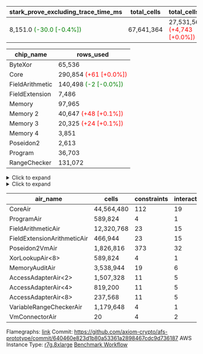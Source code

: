 | stark_prove_excluding_trace_time_ms | total_cells | total_cells_used | trace_gen_time_ms | verify_program_compile_ms |
| --- | --- | --- | --- | --- |
| 8,151.0 <span style="color: green">(-30.0 [-0.4%])</span> | 67,641,364 | 27,531,563 <span style="color: red">(+4,743 [+0.0%])</span> | 2,565.0 <span style="color: green">(-29.0 [-1.1%])</span> | 33.0 |

| chip_name | rows_used |
| --- | --- |
| ByteXor | 65,536 |
| Core | 290,854 <span style="color: red">(+61 [+0.0%])</span> |
| FieldArithmetic | 140,498 <span style="color: green">(-2 [-0.0%])</span> |
| FieldExtension | 7,486 |
| Memory | 97,965 |
| Memory 2 | 40,647 <span style="color: red">(+48 [+0.1%])</span> |
| Memory 3 | 20,325 <span style="color: red">(+24 [+0.1%])</span> |
| Memory 4 | 3,851 |
| Poseidon2 | 2,613 |
| Program | 36,703 |
| RangeChecker | 131,072 |

<details>
<summary>Click to expand</summary>

| dsl_ir | opcode | frequency |
| --- | --- | --- |
|  | JAL | 1 |
|  | STOREW | 2 |
| AddE | FE4ADD | 1,630 |
| AddEFFI | LOADW | 128 |
| AddEFFI | STOREW | 384 |
| AddEI | FADD | 5,664 |
| AddFI | FADD | 2,839 <span style="color: green">(-2 [-0.1%])</span> |
| AddV | FADD | 1,808 |
| AddVI | FADD | 35,232 |
| Alloc | FADD | 13,004 |
| Alloc | FMUL | 8,972 |
| Alloc | LOADW | 13,004 |
| AssertEqE | BNE | 404 |
| AssertEqEI | BNE | 4 |
| AssertEqF | BNE | 4,901 |
| AssertEqV | BNE | 3,535 |
| AssertEqVI | BNE | 32 |
| CycleTrackerEnd | CT_END | 3,807 |
| CycleTrackerStart | CT_START | 3,807 |
| DivE | BBE4DIV | 1,202 |
| DivEIN | BBE4DIV | 1 |
| DivEIN | STOREW | 4 |
| DivFIN | FDIV | 3 |
| For | BNE | 44,185 |
| For | FADD | 34,818 |
| For | JAL | 9,367 |
| For | LOADW | 700 |
| For | STOREW | 8,667 |
| Halt | TERMINATE | 1 |
| HintBitsF | HINT_BITS | 101 |
| HintInputVec | HINT_INPUT | 4,032 |
| IfEq | BNE | 722 |
| IfEqI | BNE | 11,283 |
| IfEqI | JAL | 2,147 <span style="color: red">(+61 [+2.9%])</span> |
| IfNe | BEQ | 2,129 |
| IfNe | JAL | 7 |
| IfNeI | BEQ | 601 |
| ImmE | STOREW | 2,008 |
| ImmF | STOREW | 7,036 |
| ImmV | STOREW | 12,842 |
| LoadE | LOADW | 4,836 |
| LoadE | LOADW2 | 14,000 |
| LoadF | LOADW | 13,500 |
| LoadF | LOADW2 | 3,085 |
| LoadV | LOADW | 8,746 |
| LoadV | LOADW2 | 19,212 |
| MulE | BBE4MUL | 3,418 |
| MulEF | FMUL | 1,608 |
| MulEI | BBE4MUL | 33 |
| MulEI | STOREW | 132 |
| MulF | FMUL | 2,204 |
| MulFI | FMUL | 1 |
| MulV | FMUL | 3,131 |
| MulVI | FMUL | 2,604 |
| Poseidon2CompressBabyBear | COMP_POS2 | 2,000 |
| Poseidon2PermuteBabyBear | PERM_POS2 | 613 |
| StoreE | STOREW | 32,012 |
| StoreE | STOREW2 | 4,816 |
| StoreF | STOREW | 6,496 |
| StoreF | STOREW2 | 3,952 |
| StoreHintWord | FADD | 19,708 |
| StoreHintWord | SHINTW | 26,871 |
| StoreV | STOREW | 1,499 |
| StoreV | STOREW2 | 11,041 |
| SubE | FE4SUB | 1,202 |
| SubEF | FSUB | 1,605 |
| SubEF | LOADW | 4,815 |
| SubEI | FADD | 8 |
| SubV | FSUB | 3,100 |
| SubVI | FSUB | 3,789 |
| SubVIN | FSUB | 400 |

</details>

<details>
<summary>Click to expand</summary>

| air_name | dsl_ir | opcode | cells_used |
| --- | --- | --- | --- |
| Audit |  | JAL | 19 |
| CoreAir |  | JAL | 65 |
| Audit |  | STOREW | 38 |
| CoreAir |  | STOREW | 130 |
| AccessAdapter<2> | AddE | FE4ADD | 24,882 |
| AccessAdapter<4> | AddE | FE4ADD | 14,703 |
| Audit | AddE | FE4ADD | 1,444 |
| FieldExtensionArithmeticAir | AddE | FE4ADD | 66,830 |
| AccessAdapter<2> | AddEFFI | LOADW | 132 |
| AccessAdapter<4> | AddEFFI | LOADW | 156 |
| Audit | AddEFFI | LOADW | 304 |
| CoreAir | AddEFFI | LOADW | 8,320 |
| AccessAdapter<2> | AddEFFI | STOREW | 132 |
| Audit | AddEFFI | STOREW | 912 |
| CoreAir | AddEFFI | STOREW | 24,960 |
| AccessAdapter<2> | AddEI | FADD | 24,618 <span style="color: red">(+264 [+1.1%])</span> |
| AccessAdapter<4> | AddEI | FADD | 14,547 <span style="color: red">(+156 [+1.1%])</span> |
| Audit | AddEI | FADD | 760 |
| FieldArithmeticAir | AddEI | FADD | 175,584 |
| Audit | AddFI | FADD | 627 |
| FieldArithmeticAir | AddFI | FADD | 88,009 <span style="color: green">(-62 [-0.1%])</span> |
| Audit | AddV | FADD | 19 |
| FieldArithmeticAir | AddV | FADD | 56,048 |
| Audit | AddVI | FADD | 61,484 |
| FieldArithmeticAir | AddVI | FADD | 1,092,192 |
| FieldArithmeticAir | Alloc | FADD | 403,124 |
| AccessAdapter<2> | Alloc | FMUL | 22 |
| AccessAdapter<4> | Alloc | FMUL | 26 |
| FieldArithmeticAir | Alloc | FMUL | 278,132 |
| Audit | Alloc | LOADW | 3,230 |
| CoreAir | Alloc | LOADW | 845,260 |
| AccessAdapter<2> | AssertEqE | BNE | 2,222 |
| AccessAdapter<4> | AssertEqE | BNE | 1,313 |
| CoreAir | AssertEqE | BNE | 26,260 |
| CoreAir | AssertEqEI | BNE | 260 |
| CoreAir | AssertEqF | BNE | 318,565 |
| CoreAir | AssertEqV | BNE | 229,775 |
| CoreAir | AssertEqVI | BNE | 2,080 |
| CoreAir | CycleTrackerEnd | CT_END | 247,455 |
| CoreAir | CycleTrackerStart | CT_START | 247,455 |
| AccessAdapter<2> | DivE | BBE4DIV | 35,310 |
| AccessAdapter<4> | DivE | BBE4DIV | 20,865 |
| FieldExtensionArithmeticAir | DivE | BBE4DIV | 49,282 |
| AccessAdapter<2> | DivEIN | BBE4DIV | 22 |
| AccessAdapter<4> | DivEIN | BBE4DIV | 13 |
| FieldExtensionArithmeticAir | DivEIN | BBE4DIV | 41 |
| AccessAdapter<2> | DivEIN | STOREW | 11 |
| CoreAir | DivEIN | STOREW | 260 |
| FieldArithmeticAir | DivFIN | FDIV | 93 |
| CoreAir | For | BNE | 2,872,025 |
| FieldArithmeticAir | For | FADD | 1,079,358 |
| AccessAdapter<2> | For | JAL | 55 |
| AccessAdapter<4> | For | JAL | 65 |
| CoreAir | For | JAL | 608,855 |
| Audit | For | LOADW | 1,900 |
| CoreAir | For | LOADW | 45,500 |
| Audit | For | STOREW | 874 |
| CoreAir | For | STOREW | 563,355 |
| CoreAir | Halt | TERMINATE | 65 |
| CoreAir | HintBitsF | HINT_BITS | 6,565 |
| CoreAir | HintInputVec | HINT_INPUT | 262,080 |
| CoreAir | IfEq | BNE | 46,930 |
| CoreAir | IfEqI | BNE | 733,395 |
| CoreAir | IfEqI | JAL | 139,555 <span style="color: red">(+3,965 [+2.9%])</span> |
| CoreAir | IfNe | BEQ | 138,385 |
| CoreAir | IfNe | JAL | 455 |
| CoreAir | IfNeI | BEQ | 39,065 |
| AccessAdapter<2> | ImmE | STOREW | 2,200 |
| AccessAdapter<4> | ImmE | STOREW | 1,300 |
| Audit | ImmE | STOREW | 76 |
| CoreAir | ImmE | STOREW | 130,520 |
| Audit | ImmF | STOREW | 3,743 |
| CoreAir | ImmF | STOREW | 457,340 |
| Audit | ImmV | STOREW | 65,284 |
| CoreAir | ImmV | STOREW | 834,730 |
| AccessAdapter<2> | LoadE | LOADW | 17,688 |
| AccessAdapter<4> | LoadE | LOADW | 10,452 |
| Audit | LoadE | LOADW | 380 |
| CoreAir | LoadE | LOADW | 314,340 |
| AccessAdapter<2> | LoadE | LOADW2 | 28,666 |
| AccessAdapter<4> | LoadE | LOADW2 | 16,939 |
| CoreAir | LoadE | LOADW2 | 910,000 |
| AccessAdapter<2> | LoadF | LOADW | 26,400 |
| AccessAdapter<4> | LoadF | LOADW | 15,600 |
| AccessAdapter<8> | LoadF | LOADW | 10,200 |
| Audit | LoadF | LOADW | 8,702 |
| CoreAir | LoadF | LOADW | 877,500 |
| AccessAdapter<2> | LoadF | LOADW2 | 715 |
| AccessAdapter<4> | LoadF | LOADW2 | 429 |
| AccessAdapter<8> | LoadF | LOADW2 | 323 |
| Audit | LoadF | LOADW2 | 2,223 |
| CoreAir | LoadF | LOADW2 | 200,525 |
| Audit | LoadV | LOADW | 60,819 |
| CoreAir | LoadV | LOADW | 568,490 |
| Audit | LoadV | LOADW2 | 893 |
| CoreAir | LoadV | LOADW2 | 1,248,780 |
| AccessAdapter<2> | MulE | BBE4MUL | 33,572 <span style="color: red">(+264 [+0.8%])</span> |
| AccessAdapter<4> | MulE | BBE4MUL | 19,838 <span style="color: red">(+156 [+0.8%])</span> |
| Audit | MulE | BBE4MUL | 988 |
| FieldExtensionArithmeticAir | MulE | BBE4MUL | 140,138 |
| AccessAdapter<2> | MulEF | FMUL | 8,822 |
| AccessAdapter<4> | MulEF | FMUL | 5,213 |
| Audit | MulEF | FMUL | 76 |
| FieldArithmeticAir | MulEF | FMUL | 49,848 |
| AccessAdapter<2> | MulEI | BBE4MUL | 1,892 |
| AccessAdapter<4> | MulEI | BBE4MUL | 1,118 |
| Audit | MulEI | BBE4MUL | 1,596 |
| FieldExtensionArithmeticAir | MulEI | BBE4MUL | 1,353 |
| AccessAdapter<2> | MulEI | STOREW | 638 |
| AccessAdapter<4> | MulEI | STOREW | 338 |
| Audit | MulEI | STOREW | 57 |
| CoreAir | MulEI | STOREW | 8,580 |
| Audit | MulF | FMUL | 19 |
| FieldArithmeticAir | MulF | FMUL | 68,324 |
| Audit | MulFI | FMUL | 19 |
| FieldArithmeticAir | MulFI | FMUL | 31 |
| Audit | MulV | FMUL | 59,432 |
| FieldArithmeticAir | MulV | FMUL | 97,061 |
| Audit | MulVI | FMUL | 76 |
| FieldArithmeticAir | MulVI | FMUL | 80,724 |
| AccessAdapter<2> | Poseidon2CompressBabyBear | COMP_POS2 | 88,000 |
| AccessAdapter<4> | Poseidon2CompressBabyBear | COMP_POS2 | 52,000 |
| AccessAdapter<8> | Poseidon2CompressBabyBear | COMP_POS2 | 34,000 |
| Poseidon2VmAir<BabyBear> | Poseidon2CompressBabyBear | COMP_POS2 | 836,000 |
| AccessAdapter<2> | Poseidon2PermuteBabyBear | PERM_POS2 | 53,801 |
| AccessAdapter<4> | Poseidon2PermuteBabyBear | PERM_POS2 | 31,798 |
| AccessAdapter<8> | Poseidon2PermuteBabyBear | PERM_POS2 | 20,842 |
| Poseidon2VmAir<BabyBear> | Poseidon2PermuteBabyBear | PERM_POS2 | 256,234 |
| AccessAdapter<2> | StoreE | STOREW | 8,800 |
| AccessAdapter<4> | StoreE | STOREW | 5,200 |
| Audit | StoreE | STOREW | 608,228 |
| CoreAir | StoreE | STOREW | 2,080,780 |
| AccessAdapter<2> | StoreE | STOREW2 | 8,800 |
| AccessAdapter<4> | StoreE | STOREW2 | 5,200 |
| Audit | StoreE | STOREW2 | 30,704 |
| CoreAir | StoreE | STOREW2 | 313,040 |
| Audit | StoreF | STOREW | 123,424 |
| CoreAir | StoreF | STOREW | 422,240 |
| AccessAdapter<2> | StoreF | STOREW2 | 231 |
| AccessAdapter<4> | StoreF | STOREW2 | 143 |
| AccessAdapter<8> | StoreF | STOREW2 | 102 |
| Audit | StoreF | STOREW2 | 61,712 |
| CoreAir | StoreF | STOREW2 | 256,880 |
| FieldArithmeticAir | StoreHintWord | FADD | 610,948 |
| Audit | StoreHintWord | SHINTW | 510,549 |
| CoreAir | StoreHintWord | SHINTW | 1,746,615 |
| Audit | StoreV | STOREW | 28,481 |
| CoreAir | StoreV | STOREW | 97,435 |
| Audit | StoreV | STOREW2 | 160,094 |
| CoreAir | StoreV | STOREW2 | 717,665 |
| AccessAdapter<2> | SubE | FE4SUB | 44,176 |
| AccessAdapter<4> | SubE | FE4SUB | 26,104 |
| Audit | SubE | FE4SUB | 380 |
| FieldExtensionArithmeticAir | SubE | FE4SUB | 49,282 |
| AccessAdapter<2> | SubEF | FSUB | 17,633 |
| AccessAdapter<4> | SubEF | FSUB | 20,839 |
| Audit | SubEF | FSUB | 57 |
| FieldArithmeticAir | SubEF | FSUB | 49,755 |
| AccessAdapter<2> | SubEF | LOADW | 17,633 |
| Audit | SubEF | LOADW | 171 |
| CoreAir | SubEF | LOADW | 312,975 |
| AccessAdapter<2> | SubEI | FADD | 44 |
| AccessAdapter<4> | SubEI | FADD | 26 |
| FieldArithmeticAir | SubEI | FADD | 248 |
| Audit | SubV | FSUB | 57 |
| FieldArithmeticAir | SubV | FSUB | 96,100 |
| Audit | SubVI | FSUB | 61,484 |
| FieldArithmeticAir | SubVI | FSUB | 117,459 |
| FieldArithmeticAir | SubVIN | FSUB | 12,400 |

</details>

| air_name | cells | constraints | interactions | main_cols | perm_cols | prep_cols | quotient_deg | rows |
| --- | --- | --- | --- | --- | --- | --- | --- | --- |
| CoreAir | 44,564,480 | 112 | 19 | 65 | 20 |  | 8 | 524,288 |
| ProgramAir<BabyBear> | 589,824 | 4 | 1 | 1 | 8 | 9 | 1 | 65,536 |
| FieldArithmeticAir | 12,320,768 | 23 | 15 | 31 | 16 |  | 8 | 262,144 |
| FieldExtensionArithmeticAir | 466,944 | 23 | 15 | 41 | 16 |  | 8 | 8,192 |
| Poseidon2VmAir<BabyBear> | 1,826,816 | 373 | 32 | 418 | 28 |  | 8 | 4,096 |
| XorLookupAir<8> | 589,824 | 4 | 1 | 1 | 8 | 3 | 1 | 65,536 |
| MemoryAuditAir | 3,538,944 | 19 | 6 | 19 | 8 |  | 8 | 131,072 |
| AccessAdapterAir<2> | 1,507,328 | 11 | 5 | 11 | 12 |  | 4 | 65,536 |
| AccessAdapterAir<4> | 819,200 | 11 | 5 | 13 | 12 |  | 4 | 32,768 |
| AccessAdapterAir<8> | 237,568 | 11 | 5 | 17 | 12 |  | 4 | 8,192 |
| VariableRangeCheckerAir | 1,179,648 | 4 | 1 | 1 | 8 | 2 | 1 | 131,072 |
| VmConnectorAir | 20 | 4 | 2 | 2 | 8 | 1 | 2 | 2 |



Flamegraphs: [link](https://github.com/axiom-crypto/afs-prototype/actions/runs/11136663016/artifacts/2003922688)
Commit: https://github.com/axiom-crypto/afs-prototype/commit/640460e823d1b80a53361a2898467cdc9d736187
AWS Instance Type: [r7g.8xlarge](https://instances.vantage.sh/aws/ec2/r7g.8xlarge)
[Benchmark Workflow](https://github.com/axiom-crypto/afs-prototype/actions/runs/11136663016)
